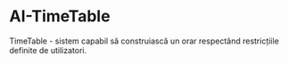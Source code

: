 # AI-TimeTable
 TimeTable - sistem capabil să construiască un orar respectând restricțiile definite de utilizatori.
